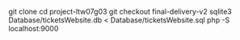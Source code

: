 git clone [<url>](https://github.com/FEUP-LTW-2023/project-ltw07g03.git)
cd project-ltw07g03
git checkout final-delivery-v2
sqlite3 Database/ticketsWebsite.db < Database/ticketsWebsite.sql
php -S localhost:9000

